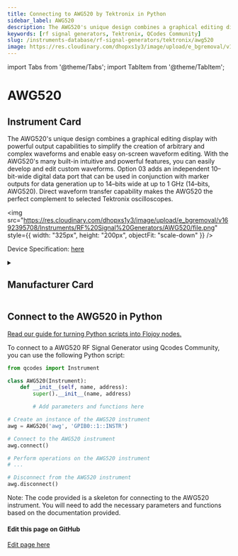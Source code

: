 ```yaml
---
title: Connecting to AWG520 by Tektronix in Python
sidebar_label: AWG520
description: The AWG520's unique design combines a graphical editing display with powerful output capabilities to simplify the creation of arbitrary and complex waveforms and enable easy on-screen waveform editing. With the AWG520's many built-in intuitive and powerful features, you can easily develop and edit custom waveforms. Option 03 adds an independent 10–bit-wide digital data port that can be used in conjunction with marker outputs for data generation up to 14–bits wide at up to 1 GHz (14–bits, AWG520). Direct waveform transfer capability makes the AWG520 the perfect complement to selected Tektronix oscilloscopes.
keywords: [rf signal generators, Tektronix, QCodes Community]
slug: /instruments-database/rf-signal-generators/tektronix/awg520
image: https://res.cloudinary.com/dhopxs1y3/image/upload/e_bgremoval/v1692395708/Instruments/RF%20Signal%20Generators/AWG520/file.png
---
```


import Tabs from '@theme/Tabs';
import TabItem from '@theme/TabItem';

# AWG520

## Instrument Card

<div className="flex">

<div>

The AWG520's unique design combines a graphical editing display with powerful output capabilities to simplify the creation of arbitrary and complex waveforms and enable easy on-screen waveform editing. With the AWG520's many built-in intuitive and powerful features, you can easily develop and edit custom waveforms. Option 03 adds an independent 10–bit-wide digital data port that can be used in conjunction with marker outputs for data generation up to 14–bits wide at up to 1 GHz (14–bits, AWG520). Direct waveform transfer capability makes the AWG520 the perfect complement to selected Tektronix oscilloscopes.

</div>

<img src="https://res.cloudinary.com/dhopxs1y3/image/upload/e_bgremoval/v1692395708/Instruments/RF%20Signal%20Generators/AWG520/file.png" style={{ width: "325px", height: "200px", objectFit: "scale-down" }} />

</div>

<div className="flex text-center">

<p>Device Specification: <a target="\_blank" href="https://download.tek.com/datasheet/76W_11846_5_1.pdf">here</a></p>

</div>

<details style={{ marginTop: "15px"}}>
<summary><h2>Manufacturer Card</h2></summary>

<img src="https://res.cloudinary.com/dhopxs1y3/image/upload/v1692806108/Instruments/Vendor%20Logos/Tektronix.png" style={{ width: "100%", height: "170px",objectFit: "scale-down" }} />

Tektronix, Inc., historically widely known as Tek, is an American company best known for manufacturing test and measurement devices such as [oscilloscopes](https://en.wikipedia.org/wiki/Oscilloscope), [logic analyzers](https://en.wikipedia.org/wiki/Logic_analyzer), and video and mobile test protocol equipment.

<ul>
  <li>Headquarters: USA</li>
  <li>Yearly Revenue (millions, USD): 5800.0</li>
  <li>Vendor Website: <a href="https://www.tek.com/en">here</a></li>
</ul>
</details>

## Connect to the AWG520 in Python

[Read our guide for turning Python scripts into Flojoy nodes.](https://docs.flojoy.ai/custom-nodes/creating-custom-node/)
<Tabs>
<TabItem value="QCodes Community" label="QCodes Community">

To connect to a AWG520 RF Signal Generator using Qcodes Community, you can use the following Python script:

```python
from qcodes import Instrument

class AWG520(Instrument):
    def __init__(self, name, address):
        super().__init__(name, address)

        # Add parameters and functions here

# Create an instance of the AWG520 instrument
awg = AWG520('awg', 'GPIB0::1::INSTR')

# Connect to the AWG520 instrument
awg.connect()

# Perform operations on the AWG520 instrument
# ...

# Disconnect from the AWG520 instrument
awg.disconnect()
```

Note: The code provided is a skeleton for connecting to the AWG520 instrument. You will need to add the necessary parameters and functions based on the documentation provided.

</TabItem>
</Tabs>
<SectionBreak />

[//]: # (Edit page on GitHub)

#### Edit this page on GitHub

[Edit page here](https://github.com/flojoy-ai/docs/blob/main/docs/instruments-database/RF%20Signal%20Generators/AWG520/AWG520.md)
